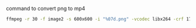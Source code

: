 
command to convert png to mp4
```bash
ffmpeg -r 30 -f image2 -s 600x600 -i "%07d.png" -vcodec libx264 -crf 17 -pix_fmt yuv420p output.mp4
```